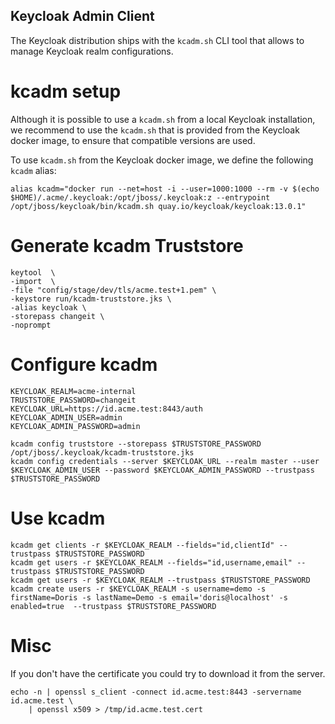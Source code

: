 Keycloak Admin Client
---

The Keycloak distribution ships with the `kcadm.sh` CLI tool that allows to manage Keycloak realm configurations.

# kcadm setup

Although it is possible to use a `kcadm.sh` from a local Keycloak installation, we recommend to use the `kcadm.sh` that is provided
from the Keycloak docker image, to ensure that compatible versions are used.

To use `kcadm.sh` from the Keycloak docker image, we define the following `kcadm` alias: 
```
alias kcadm="docker run --net=host -i --user=1000:1000 --rm -v $(echo $HOME)/.acme/.keycloak:/opt/jboss/.keycloak:z --entrypoint /opt/jboss/keycloak/bin/kcadm.sh quay.io/keycloak/keycloak:13.0.1"
```

# Generate kcadm Truststore
```
keytool  \
-import  \
-file "config/stage/dev/tls/acme.test+1.pem" \
-keystore run/kcadm-truststore.jks \
-alias keycloak \
-storepass changeit \
-noprompt
```

# Configure kcadm
```
KEYCLOAK_REALM=acme-internal
TRUSTSTORE_PASSWORD=changeit
KEYCLOAK_URL=https://id.acme.test:8443/auth
KEYCLOAK_ADMIN_USER=admin
KEYCLOAK_ADMIN_PASSWORD=admin

kcadm config truststore --storepass $TRUSTSTORE_PASSWORD /opt/jboss/.keycloak/kcadm-truststore.jks
kcadm config credentials --server $KEYCLOAK_URL --realm master --user $KEYCLOAK_ADMIN_USER --password $KEYCLOAK_ADMIN_PASSWORD --trustpass $TRUSTSTORE_PASSWORD
```

# Use kcadm
```
kcadm get clients -r $KEYCLOAK_REALM --fields="id,clientId" --trustpass $TRUSTSTORE_PASSWORD
kcadm get users -r $KEYCLOAK_REALM --fields="id,username,email" --trustpass $TRUSTSTORE_PASSWORD
kcadm get users -r $KEYCLOAK_REALM --trustpass $TRUSTSTORE_PASSWORD
kcadm create users -r $KEYCLOAK_REALM -s username=demo -s firstName=Doris -s lastName=Demo -s email='doris@localhost' -s enabled=true  --trustpass $TRUSTSTORE_PASSWORD
```

# Misc

If you don't have the certificate you could try to download it from the server.
```
echo -n | openssl s_client -connect id.acme.test:8443 -servername id.acme.test \
    | openssl x509 > /tmp/id.acme.test.cert
```